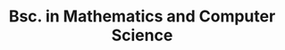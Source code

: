 ---
title: "Bsc. in Mathematics and Computer Science"
institution: Multimedia University of Kenya
image: "/images/education/mmu.gif"
dateCompleted: "2017-10-01"
---